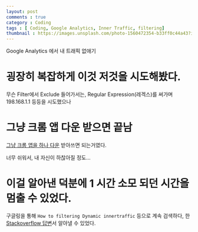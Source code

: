 ```yaml
---
layout: post
comments : true 
category : Coding
tags : [ Coding, Google Analytics, Inner Traffic, filtering]
thumbnail : https://images.unsplash.com/photo-1560472354-b33ff0c44a43?ixlib=rb-1.2.1&ixid=eyJhcHBfaWQiOjEyMDd9&auto=format&fit=crop&w=1120&q=80
---
```


Google Analytics 에서 
내 트래픽 없애기

# 굉장히 복잡하게 이것 저것을 시도해봤다.
무슨 Filter에서 Exclude 들어가서는, Regular Expression(레겍스)를 써가며 198.168.1.1 등등을 시도했으나

# 그냥 크롬 앱 다운 받으면 끝남

[그냥 크롬 앱을 하나 다운](https://chrome.google.com/webstore/detail/google-analytics-opt-out/fllaojicojecljbmefodhfapmkghcbnh?hl=ko) 받아쓰면 되는거였다.

너무 쉬워서, 내 자신이 하찮아질 정도...

# 이걸 알아낸 덕분에 1 시간 소모 되던 시간을 멈출 수 있었다.

구글링을 통해 `How to filtering Dynamic innertraffic` 등으로 계속 검색하다, 한 [Stackoverflow 답변](https://stackoverflow.com/questions/621200/how-to-filter-myself-out-of-google-analytics-with-a-dynamic-ip-address/6028459#answer-6028459)서 알아낼 수 있었다.

